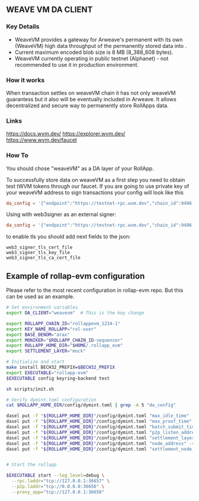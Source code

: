 ## WEAVE VM DA CLIENT 

### Key Details

* WeaveVM provides a gateway for Arweave's permanent with its own (WeaveVM) high data throughput of the permanently stored data into .
* Current maximum encoded blob size is 8 MB (8_388_608 bytes).
* WeaveVM currently operating in public testnet (Alphanet) - not recommended to use it in production environment.

### How it works

When transaction settles on weaveVM chain it has not only weaveVM guarantess but it also will be eventually included in Arweave.
It allows decentralized and secure way to permanently store RollApps data.

### Links

https://docs.wvm.dev/
https://explorer.wvm.dev/
https://www.wvm.dev/faucet

### How To
You should chose "weaveVM" as a DA layer of your RollApp.

To successfully store data on weaveVM as a first step you need to obtain test tWVM tokens through our faucet.
If you are going to use private key of your weaveVM address to sign transactions your config will look like this

```toml
da_config = '{"endpoint":"https://testnet-rpc.wvm.dev","chain_id":9496,"timeout":60000000000,"private_key_hex":"your_hex_string_wvm_priv_key_without_0x_at_the_beginning"}'
```

Using with web3signer as an external signer:
```toml
da_config = '{"endpoint":"https://testnet-rpc.wvm.dev","chain_id":9496,"timeout":"60000000000","web3_signer_endpoint":"http://localhost:9000"}'
```

to enable tls you should add next fields to the json:

```
web3_signer_tls_cert_file
web3_signer_tls_key_file
web3_signer_tls_ca_cert_file
```

## Example of rollap-evm configuration

Please refer to the most recent configuration in rollap-evm repo.
But this can be used as an example.

```sh
# Set environment variables
export DA_CLIENT="weavevm"  # This is the key change

export ROLLAPP_CHAIN_ID="rollappevm_1234-1"
export KEY_NAME_ROLLAPP="rol-user"
export BASE_DENOM="arax"
export MONIKER="$ROLLAPP_CHAIN_ID-sequencer"
export ROLLAPP_HOME_DIR="$HOME/.rollapp_evm"
export SETTLEMENT_LAYER="mock"

# Initialize and start
make install BECH32_PREFIX=$BECH32_PREFIX
export EXECUTABLE="rollapp-evm"
$EXECUTABLE config keyring-backend test

sh scripts/init.sh

# Verify dymint.toml configuration
cat $ROLLAPP_HOME_DIR/config/dymint.toml | grep -A 5 "da_config"

dasel put -f "${ROLLAPP_HOME_DIR}"/config/dymint.toml "max_idle_time" -v "2s"
dasel put -f "${ROLLAPP_HOME_DIR}"/config/dymint.toml "max_proof_time" -v "1s"
dasel put -f "${ROLLAPP_HOME_DIR}"/config/dymint.toml "batch_submit_time" -v "30s"
dasel put -f "${ROLLAPP_HOME_DIR}"/config/dymint.toml "p2p_listen_address" -v "/ip4/0.0.0.0/tcp/36656"
dasel put -f "${ROLLAPP_HOME_DIR}"/config/dymint.toml "settlement_layer" -v "mock"
dasel put -f "${ROLLAPP_HOME_DIR}"/config/dymint.toml "node_address" -v "http://localhost:36657"
dasel put -f "${ROLLAPP_HOME_DIR}"/config/dymint.toml "settlement_node_address" -v "http://127.0.0.1:36657"


# Start the rollapp

$EXECUTABLE start --log_level=debug \
  --rpc.laddr="tcp://127.0.0.1:36657" \
  --p2p.laddr="tcp://0.0.0.0:36656" \
  --proxy_app="tcp://127.0.0.1:36658"
```